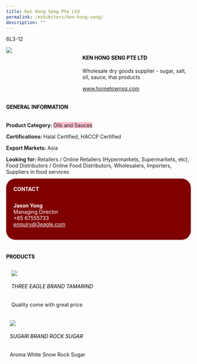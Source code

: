 ```yaml
---
title: Ken Hong Seng Pte Ltd
permalink: /exhibitors/ken-hong-seng/
description: ""
---
```

<head>
	<div class="flex-paragraph">
		<!--hi there! this is a comment and will provide you with instructional guides-->
		<!--insert booth number here!-->
		<p style="text-transform: uppercase">6l3-12</p></div>
			<div class="flex-container" style="display: flex; flex-wrap: wrap;">
				<!--insert DOWNLOAD link of company logo between the " marks!-->
			<div class="card sgds" style="flex: 1 1 40%; display: block;"><img src="https://drive.google.com/uc?id=1CoCsRhcuaNDfpZkznTV7klhag-0bkbpd&export=download"></div>
	<div class="card-sgds" style="flex: 1 1 58%; display: block; margin-left: 3px">
		<h4 style="text-transform: uppercase; color: black;"><!--insert the exhibitor's name between the <b> tags here--><b>Ken Hong Seng Pte Ltd</b></h4><!--insert the exhibitor's description between the <p> tags here-->
		<p>Wholesale dry goods supplier - sugar, salt, oil, sauce, thai products</p>
		<!--insert the exhibitor's website link, making sure there is "https:// www." present please. make sure the entire https link goes in between the " marks-->
			<p><a href="https://hometownsg.com" target="_blank"><!--insert the www website link here (no need for https)-->www.hometownsg.com</a></p>
	</div>
</div>
</head>

<body>
	<h4 style="text-transform: uppercase; color: black;"><b>General Information</b></h4>
		<div class="flex-container" style="display: flex; flex-wrap: wrap;">
			<div class="card sgds" style="flex: 1 1 65%; display: block; align-self: stretch">
			<div class="flex-paragraph">
			<p><b>Product Category: </b><span style=" background-color: pink; border-radius: 10 px;"><!--insert the exhibitor's pdt cat between the <p> tags here-->Oils and Sauces</span></p> 
				<p><b>Certifications: </b><!--insert all the exhibitor's certifications between the </b> and </p> here-->Halal Certified, HACCP Certified</p>
			<p><b>Export Markets: </b><!--insert all the exhibitor's export markets between the </b> and </p> here-->Asia</p>
			<p style="margin-bottom: 10px;"><b>Looking for: </b><!--insert all the exhibitor's potential business partners between the </b> and </p> here-->Retailers / Online Retailers (Hypermarkets, Supermarkets, etc), Food Distributors / Online Food Distributors, Wholesalers, Importers, Suppliers in food services</p>
			</div>
		</div>
		<div class="card sgds" style="flex: 1 1 35%; padding: 10px; display: block; background-color: maroon; border-radius: 25px; align-self: center;">
		<h4 style="color: white; margin-top: 10px; margin-left: 10px;">CONTACT</h4>
		<div class="flex-paragraph">
			<!--replace with exhibitor's: -->
			<p style="padding: 10px; color: white;"><b><!-- POC name-->Jason Yong</b><br><!-- designation-->Managing Director<br><!--contact number-->+65 67555733<br><!-- for linking purposes, insert their email after "mailto:"...--><a href="mailto:enquiry@3eagle.com" style="color: white;"><!--...and also include the display email before </a> here-->enquiry@3eagle.com</a></p>
		</div>
			</div>
		</div>
	<br>
		<h4 style="text-transform: uppercase; color: black;"><b>products</b></h4>
<div style="display: flex; flex-wrap: wrap;">
  <div class="card sgds" style="flex: 1 1 47%; margin: 10px; display: block;"><!--insert the exhibitor's DOWNLOAD image for product between the " marks here-->
	<div class="flex-image" style="display: block;"><img src="https://drive.google.com/u/0/uc?id=1-FYzU2zEi9t-Yp4HPvJ6VzT926dSulF6&export=download"></div>
	<div class="flex-paragraph">
		<h6 style="text-transform: uppercase; color: black;"><!--insert product name before </h6> and product description after <p>-->Three Eagle Brand Tamarind</h6>
		<p>Quality come with great price</p></div>
	</div>
		<div class="card sgds" style="flex: 1 1 47%; margin: 10px; display: block;">
		<div class="flex-image" style="display: block;"><img src="https://drive.google.com/uc?id=1gLvbRgoF4bPu0bn8gDLZNnfs9_CXfgIX&export=download"></div>
	<div class="flex-paragraph">
		<h6 style="text-transform: uppercase; color: black;">  
Sugari Brand Rock Sugar</h6>
		<p>Aroma White Snow Rock Sugar
</p></div>
	</div>
	</div>
</body>